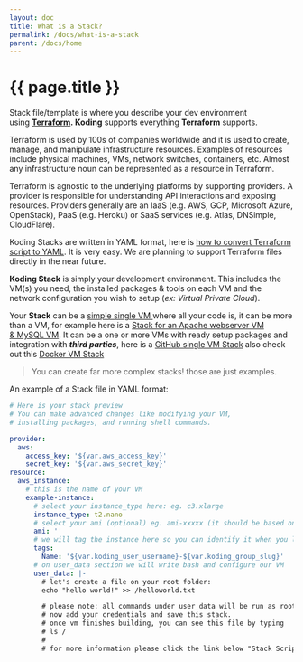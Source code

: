 ```yaml
---
layout: doc
title: What is a Stack?
permalink: /docs/what-is-a-stack
parent: /docs/home
---
```


# {{ page.title }}

Stack file/template is where you describe your dev environment using **[Terraform](https://www.terraform.io/docs/index.html). Koding** supports everything **Terraform** supports.

Terraform is used by 100s of companies worldwide and it is used to create, manage, and manipulate infrastructure resources. Examples of resources include physical machines, VMs, network switches, containers, etc. Almost any infrastructure noun can be represented as a resource in Terraform.

Terraform is agnostic to the underlying platforms by supporting providers. A provider is responsible for understanding API interactions and exposing resources. Providers generally are an IaaS (e.g. AWS, GCP, Microsoft Azure, OpenStack), PaaS (e.g. Heroku) or SaaS services (e.g. Atlas, DNSimple, CloudFlare).

Koding Stacks are written in YAML format, here is [how to convert Terraform script to YAML](/docs/terraform-to-koding). It is very easy. We are planning to support Terraform files directly in the near future.

**Koding Stack** is simply your development environment. This includes the VM(s) you need, the installed packages & tools on each VM and the network configuration you wish to setup (_ex: Virtual Private Cloud_).

Your **Stack** can be a [simple single VM ](/docs/creating-an-aws-stack)where all your code is, it can be more than a VM, for example here is a [Stack for an Apache webserver VM & MySQL VM](/docs/two-vm-setup-apachephp-server-db-server). It can be a one or more VMs with ready setup packages and integration with _**third parties**_, here is a [GitHub single VM Stack](/docs/using-github-in-stacks) also check out this [Docker VM Stack](/docs/stack-for-docker)

> You can create far more complex stacks! those are just examples.

An example of a Stack file in YAML format:

```yaml
# Here is your stack preview
# You can make advanced changes like modifying your VM,
# installing packages, and running shell commands.

provider:
  aws:
    access_key: '${var.aws_access_key}'
    secret_key: '${var.aws_secret_key}'
resource:
  aws_instance:
    # this is the name of your VM
    example-instance:
      # select your instance_type here: eg. c3.xlarge
      instance_type: t2.nano
      # select your ami (optional) eg. ami-xxxxx (it should be based on ubuntu 14.04)
      ami: ''
      # we will tag the instance here so you can identify it when you login to your AWS console
      tags:
        Name: '${var.koding_user_username}-${var.koding_group_slug}'
      # on user_data section we will write bash and configure our VM
      user_data: |-
        # let's create a file on your root folder:
        echo "hello world!" >> /helloworld.txt

        # please note: all commands under user_data will be run as root.
        # now add your credentials and save this stack.
        # once vm finishes building, you can see this file by typing
        # ls /
        #
        # for more information please click the link below "Stack Script Docs"
```
